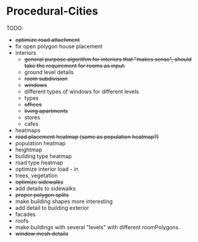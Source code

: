 # Procedural-Cities
TODO:
* <strike>optimize road attachment</strike>
* fix open polygon house placement
* interiors
  * <strike>general purpose algorithm for interiors that "makes sense", should take the requirement for rooms as input.</strike>
  * ground level details
  * <strike>room subdivision</strike>
  * <strike>windows</strike>
   * different types of windows for different levels
  * types
   * <strike>offices</strike>
   * <strike>living apartments</strike>
   * stores
   * cafes
* heatmaps
 * <strike>road placement heatmap (same as population heatmap?)</strike>
 * population heatmap
 * heightmap
 * building type heatmap
 * road type heatmap
* optimize interior load - in
* trees, vegetation
* <strike>optimize sidewalks</strike>
* add details to sidewalks
* <strike>proper polygon splits</strike>
* make building shapes more interesting
* add detail to building exterior
 * facades
 * roofs
* make buildings with several "levels" with different roomPolygons.
* <strike>window mesh details<strike>
